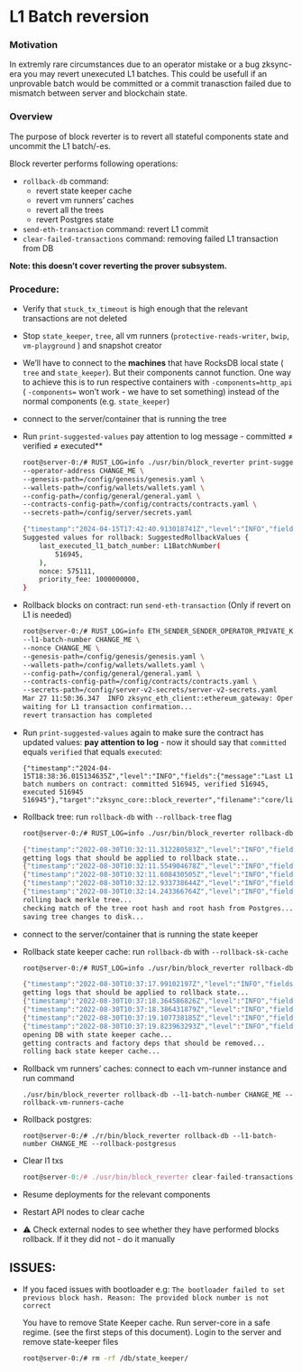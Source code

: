 # L1 Batch reversion

### Motivation

In extremly rare circumstances due to an operator mistake or a bug zksync-era you may revert unexecuted L1 batches. This could be usefull if an unprovable batch would be committed or a commit tranasction failed due to mismatch between server and blockchain state.

### Overview

The purpose of block reverter is to revert all stateful components state and uncommit the L1 batch/-es.

Block reverter performs following operations:

- `rollback-db` command:
    - revert state keeper cache
    - revert vm runners’ caches
    - revert all the trees
    - revert Postgres state
- `send-eth-transaction` command: revert L1 commit
- `clear-failed-transactions` command: removing failed L1 transaction from DB

**Note: this doesn’t cover reverting the prover subsystem.**

### Procedure:

- Verify that `stuck_tx_timeout` is high enough that the relevant transactions are not deleted
- Stop `state_keeper`, `tree`, all vm runners (`protective-reads-writer`, `bwip`, `vm-playground` ) and snapshot creator
- We’ll have to connect to the **machines** that have RocksDB local state ( `tree` and `state_keeper`). But their components cannot function. One way to achieve this is to run respective containers with `-components=http_api` ( `-components=`  won’t work - we have to set something) instead of the normal components (e.g. `state_keeper`)
- connect to the server/container that is running the tree
- Run `print-suggested-values` pay attention to log message - committed ≠ verified ≠ executed**

	```bash
	root@server-0:/# RUST_LOG=info ./usr/bin/block_reverter print-suggested-values \
	--operator-address CHANGE_ME \
	--genesis-path=/config/genesis/genesis.yaml \
	--wallets-path=/config/wallets/wallets.yaml \
	--config-path=/config/general/general.yaml \
	--contracts-config-path=/config/contracts/contracts.yaml \
	--secrets-path=/config/server/secrets.yaml

	{"timestamp":"2024-04-15T17:42:40.913018741Z","level":"INFO","fields":{"message":"Last L1 batch numbers on contract: committed 517339, verified 516945, executed 516945"},"target":"zksync_core::block_reverter","filename":"core/lib/zksync_core/src/block_reverter/mod.rs","line_number":446}
	Suggested values for rollback: SuggestedRollbackValues {
		last_executed_l1_batch_number: L1BatchNumber(
			516945,
		),
		nonce: 575111,
		priority_fee: 1000000000,
	}
	```

- Rollback blocks on contract: run `send-eth-transaction` (Only if revert on L1 is needed)

	```bash
	root@server-0:/# RUST_LOG=info ETH_SENDER_SENDER_OPERATOR_PRIVATE_KEY=CHANGE_ME ./usr/bin/block_reverter send-eth-transaction \
	--l1-batch-number CHANGE_ME \
	--nonce CHANGE_ME \
	--genesis-path=/config/genesis/genesis.yaml \
	--wallets-path=/config/wallets/wallets.yaml \
	--config-path=/config/general/general.yaml \
	--contracts-config-path=/config/contracts/contracts.yaml \
	--secrets-path=/config/server-v2-secrets/server-v2-secrets.yaml
	Mar 27 11:50:36.347  INFO zksync_eth_client::ethereum_gateway: Operator address: 0x01239bb69d0c5f795de5c86fd00d25f9cd3b9deb
	waiting for L1 transaction confirmation...
	revert transaction has completed
	```

- Run `print-suggested-values` again to make sure the contract has updated values:
**pay attention to log** - now it should say that `committed` equals `verified` that equals `executed`:

	```
	{"timestamp":"2024-04-15T18:38:36.015134635Z","level":"INFO","fields":{"message":"Last L1 batch numbers on contract: committed 516945, verified 516945, executed 516945 516945"},"target":"zksync_core::block_reverter","filename":"core/lib/zksync_core/src/block_reverter/mod.rs","line_number":446}
	```

- Rollback tree: run `rollback-db` with `--rollback-tree` flag

	```bash
	root@server-0:/# RUST_LOG=info ./usr/bin/block_reverter rollback-db --l1-batch-number CHANGE_ME --rollback-tree

	{"timestamp":"2022-08-30T10:32:11.312280583Z","level":"INFO","fields":{"message":"Operator address: 0x85b7b2fcfd6d3e5c063e7a5063359f4e6b3fec29"},"target":"zksync_eth_client::clients::http_client"}
	getting logs that should be applied to rollback state...
	{"timestamp":"2022-08-30T10:32:11.554904678Z","level":"INFO","fields":{"message":"fetching keys that were changed after given block number"},"target":"zksync_dal::storage_logs_dedup_dal"}
	{"timestamp":"2022-08-30T10:32:11.608430505Z","level":"INFO","fields":{"message":"loaded 2844 keys"},"target":"zksync_dal::storage_logs_dedup_dal"}
	{"timestamp":"2022-08-30T10:32:12.933738644Z","level":"INFO","fields":{"message":"processed 1000 values"},"target":"zksync_dal::storage_logs_dedup_dal"}
	{"timestamp":"2022-08-30T10:32:14.243366764Z","level":"INFO","fields":{"message":"processed 2000 values"},"target":"zksync_dal::storage_logs_dedup_dal"}
	rolling back merkle tree...
	checking match of the tree root hash and root hash from Postgres...
	saving tree changes to disk...
	```

- connect to the server/container that is running the state keeper
- Rollback state keeper cache: run `rollback-db` with `--rollback-sk-cache`

	```bash
	root@server-0:/# RUST_LOG=info ./usr/bin/block_reverter rollback-db --l1-batch-number CHANGE_ME 

	{"timestamp":"2022-08-30T10:37:17.99102197Z","level":"INFO","fields":{"message":"Operator address: 0x85b7b2fcfd6d3e5c063e7a5063359f4e6b3fec29"},"target":"zksync_eth_client::clients::http_client"}
	getting logs that should be applied to rollback state...
	{"timestamp":"2022-08-30T10:37:18.364586826Z","level":"INFO","fields":{"message":"fetching keys that were changed after given block number"},"target":"zksync_dal::storage_logs_dedup_dal"}
	{"timestamp":"2022-08-30T10:37:18.386431879Z","level":"INFO","fields":{"message":"loaded 2844 keys"},"target":"zksync_dal::storage_logs_dedup_dal"}
	{"timestamp":"2022-08-30T10:37:19.107738185Z","level":"INFO","fields":{"message":"processed 1000 values"},"target":"zksync_dal::storage_logs_dedup_dal"}
	{"timestamp":"2022-08-30T10:37:19.823963293Z","level":"INFO","fields":{"message":"processed 2000 values"},"target":"zksync_dal::storage_logs_dedup_dal"}
	opening DB with state keeper cache...
	getting contracts and factory deps that should be removed...
	rolling back state keeper cache...
	```

- Rollback vm runners’ caches: connect to each vm-runner instance and run command

	```
	./usr/bin/block_reverter rollback-db --l1-batch-number CHANGE_ME --rollback-vm-runners-cache
	```

- Rollback postgres:

	```
	root@server-0:/# ./r/bin/block_reverter rollback-db --l1-batch-number CHANGE_ME --rollback-postgresus
	```

- Clear l1 txs
    
    ```jsx
    root@server-0:/# ./usr/bin/block_reverter clear-failed-transactions 
    ```
    
- Resume deployments for the relevant components
- Restart API nodes to clear cache
- ⚠️ Check external nodes to see whether they have performed blocks rollback. If it they did not - do it manually

## ISSUES:

- If you faced issues with bootloader e.g: `The bootloader failed to set previous block hash. Reason: The provided block number is not correct`
        
	You have to remove State Keeper cache. Run server-core in a safe regime. (see the first steps of this document). Login to the server and remove state-keeper files
        
	```bash
	root@server-0:/# rm -rf /db/state_keeper/
	```
